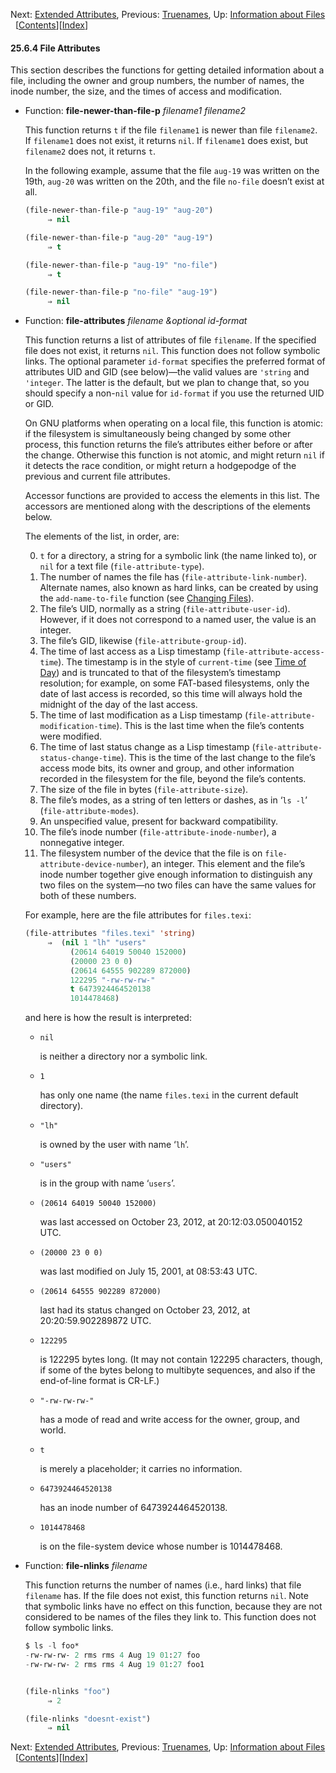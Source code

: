 

Next: [Extended Attributes](Extended-Attributes.html), Previous: [Truenames](Truenames.html), Up: [Information about Files](Information-about-Files.html)   \[[Contents](index.html#SEC_Contents "Table of contents")]\[[Index](Index.html "Index")]

#### 25.6.4 File Attributes

This section describes the functions for getting detailed information about a file, including the owner and group numbers, the number of names, the inode number, the size, and the times of access and modification.

*   Function: **file-newer-than-file-p** *filename1 filename2*

    This function returns `t` if the file `filename1` is newer than file `filename2`. If `filename1` does not exist, it returns `nil`. If `filename1` does exist, but `filename2` does not, it returns `t`.

    In the following example, assume that the file `aug-19` was written on the 19th, `aug-20` was written on the 20th, and the file `no-file` doesn’t exist at all.

    ```lisp
    (file-newer-than-file-p "aug-19" "aug-20")
         ⇒ nil
    ```

    ```lisp
    (file-newer-than-file-p "aug-20" "aug-19")
         ⇒ t
    ```

    ```lisp
    (file-newer-than-file-p "aug-19" "no-file")
         ⇒ t
    ```

    ```lisp
    (file-newer-than-file-p "no-file" "aug-19")
         ⇒ nil
    ```

<!---->

*   Function: **file-attributes** *filename \&optional id-format*

    This function returns a list of attributes of file `filename`. If the specified file does not exist, it returns `nil`. This function does not follow symbolic links. The optional parameter `id-format` specifies the preferred format of attributes UID and GID (see below)—the valid values are `'string` and `'integer`. The latter is the default, but we plan to change that, so you should specify a non-`nil` value for `id-format` if you use the returned UID or GID.

    On GNU platforms when operating on a local file, this function is atomic: if the filesystem is simultaneously being changed by some other process, this function returns the file’s attributes either before or after the change. Otherwise this function is not atomic, and might return `nil` if it detects the race condition, or might return a hodgepodge of the previous and current file attributes.

    Accessor functions are provided to access the elements in this list. The accessors are mentioned along with the descriptions of the elements below.

    The elements of the list, in order, are:

    0.  `t` for a directory, a string for a symbolic link (the name linked to), or `nil` for a text file (`file-attribute-type`).
    1.  The number of names the file has (`file-attribute-link-number`). Alternate names, also known as hard links, can be created by using the `add-name-to-file` function (see [Changing Files](Changing-Files.html)).
    2.  The file’s UID, normally as a string (`file-attribute-user-id`). However, if it does not correspond to a named user, the value is an integer.
    3.  The file’s GID, likewise (`file-attribute-group-id`).
    4.  The time of last access as a Lisp timestamp (`file-attribute-access-time`). The timestamp is in the style of `current-time` (see [Time of Day](Time-of-Day.html)) and is truncated to that of the filesystem’s timestamp resolution; for example, on some FAT-based filesystems, only the date of last access is recorded, so this time will always hold the midnight of the day of the last access.
    5.  The time of last modification as a Lisp timestamp (`file-attribute-modification-time`). This is the last time when the file’s contents were modified.
    6.  The time of last status change as a Lisp timestamp (`file-attribute-status-change-time`). This is the time of the last change to the file’s access mode bits, its owner and group, and other information recorded in the filesystem for the file, beyond the file’s contents.
    7.  The size of the file in bytes (`file-attribute-size`).
    8.  The file’s modes, as a string of ten letters or dashes, as in ‘`ls -l`’ (`file-attribute-modes`).
    9.  An unspecified value, present for backward compatibility.
    10. The file’s inode number (`file-attribute-inode-number`), a nonnegative integer.
    11. The filesystem number of the device that the file is on `file-attribute-device-number`), an integer. This element and the file’s inode number together give enough information to distinguish any two files on the system—no two files can have the same values for both of these numbers.

    For example, here are the file attributes for `files.texi`:

    ```lisp
    (file-attributes "files.texi" 'string)
         ⇒  (nil 1 "lh" "users"
              (20614 64019 50040 152000)
              (20000 23 0 0)
              (20614 64555 902289 872000)
              122295 "-rw-rw-rw-"
              t 6473924464520138
              1014478468)
    ```

    and here is how the result is interpreted:

    *   `nil`

        is neither a directory nor a symbolic link.

    *   `1`

        has only one name (the name `files.texi` in the current default directory).

    *   `"lh"`

        is owned by the user with name ‘`lh`’.

    *   `"users"`

        is in the group with name ‘`users`’.

    *   `(20614 64019 50040 152000)`

        was last accessed on October 23, 2012, at 20:12:03.050040152 UTC.

    *   `(20000 23 0 0)`

        was last modified on July 15, 2001, at 08:53:43 UTC.

    *   `(20614 64555 902289 872000)`

        last had its status changed on October 23, 2012, at 20:20:59.902289872 UTC.

    *   `122295`

        is 122295 bytes long. (It may not contain 122295 characters, though, if some of the bytes belong to multibyte sequences, and also if the end-of-line format is CR-LF.)

    *   `"-rw-rw-rw-"`

        has a mode of read and write access for the owner, group, and world.

    *   `t`

        is merely a placeholder; it carries no information.

    *   `6473924464520138`

        has an inode number of 6473924464520138.

    *   `1014478468`

        is on the file-system device whose number is 1014478468.

<!---->

*   Function: **file-nlinks** *filename*

    This function returns the number of names (i.e., hard links) that file `filename` has. If the file does not exist, this function returns `nil`. Note that symbolic links have no effect on this function, because they are not considered to be names of the files they link to. This function does not follow symbolic links.

    ```lisp
    $ ls -l foo*
    -rw-rw-rw- 2 rms rms 4 Aug 19 01:27 foo
    -rw-rw-rw- 2 rms rms 4 Aug 19 01:27 foo1
    ```

    ```lisp
    ```

    ```lisp
    (file-nlinks "foo")
         ⇒ 2
    ```

    ```lisp
    (file-nlinks "doesnt-exist")
         ⇒ nil
    ```

Next: [Extended Attributes](Extended-Attributes.html), Previous: [Truenames](Truenames.html), Up: [Information about Files](Information-about-Files.html)   \[[Contents](index.html#SEC_Contents "Table of contents")]\[[Index](Index.html "Index")]
